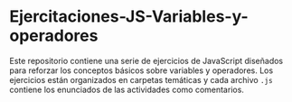 # Ejercitaciones-JS-Variables-y-operadores
Este repositorio contiene una serie de ejercicios de JavaScript diseñados para reforzar los conceptos básicos sobre variables y operadores. Los ejercicios están organizados en carpetas temáticas y cada archivo `.js` contiene los enunciados de las actividades como comentarios.

